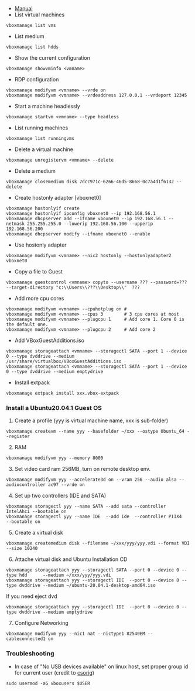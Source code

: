 
* [Manual](https://www.virtualbox.org/manual/ch08.html)
* List virtual machines
```
vboxmanage list vms
```
* List medium 
```
vboxmanage list hdds
```
* Show the current configuration
```
vboxmanage showvminfo <vmname>
```
* RDP configuration
```
vboxmanage modifyvm <vmname> --vrde on
vboxmanage modifyvm <vmname> --vrdeaddress 127.0.0.1 --vrdeport 12345
```
* Start a machine headlessly
```
vboxmanage startvm <vmname> --type headless
```
* List running machines
```
vboxmanage list runningvms
```
* Delete a virtual machine
```
vboxmanage unregistervm <vmname> --delete
```
* Delete a medium
``` 
vboxmanage closemedium disk 7dcc971c-6266-46d5-8668-0c7a4d1f6132 --delete
```
* Create hostonly adapter [vboxnet0]
```
vboxmanage hostonlyif create 
vboxmanage hostonlyif ipconfig vboxnet0 --ip 192.168.56.1
vboxmanage dhcpserver add --ifname vboxnet0 --ip 192.168.56.1 --netmask 255.255.255.0 --lowerip 192.168.56.100 --upperip 192.168.56.200
vboxmanage dhcpserver modify --ifname vboxnet0 --enable
```
* Use hostonly adapter
```
vboxmanage modifyvm <vmname> --nic2 hostonly --hostonlyadapter2 vboxnet0
```
* Copy a file to Guest
```
vboxmanage guestcontrol <vmname> copyto --username ??? --password=??? --target-directory "c:\\Users\\???\\Desktop\\"  ???
```
* Add more cpu cores
```
vboxmanage modifyvm <vmname> --cpuhotplug on # 
vboxmanage modifyvm <vmname> --cpus 3        # 3 cpu cores at most
vboxmanage modifyvm <vmname> --plugcpu 1     # Add core 1. Core 0 is the default one.
vboxmanage modifyvm <vmname> --plugcpu 2     # Add core 2
```
* Add VBoxGuestAdditions.iso
```
vboxmanage storageattach <vmname> --storagectl SATA --port 1 --device 0 --type dvddrive --medium /usr/share/virtualbox/VBoxGuestAdditions.iso
vboxmanage storageattach <vmname> --storagectl SATA --port 1 --device 0 --type dvddrive --medium emptydrive
```
* Install extpack 
```
vboxmanage extpack install xxx.vbox-extpack
```
### Install a Ubuntu20.04.1 Guest OS
1. Create a profile (yyy is virtual machine name, xxx is sub-folder)
```
vboxmanage createvm --name yyy --basefolder ~/xxx --ostype Ubuntu_64 --register 
```
2. RAM
```
vboxmanage modifyvm yyy --memory 8000 
```
3. Set video card ram 256MB, turn on remote desktop env.
```
vboxmanage modifyvm yyy --accelerate3d on --vram 256 --audio alsa --audiocontroller ac97 --vrde on
```
4. Set up two controllers (IDE and SATA)
```
vboxmanage storagectl yyy --name SATA --add sata --controller IntelAhci --bootable on
vboxmanage storagectl yyy --name IDE  --add ide  --controller PIIX4     --bootable on
```
5. Create a virtual disk 
```
vboxmanage createmedium disk --filename ~/xxx/yyy/yyy.vdi --format VDI --size 10240
```
6. Attache virtual disk and Ubuntu Installation CD
```
vboxmanage storageattach yyy --storagectl SATA --port 0 --device 0 --type hdd      --medium ~/xxx/yyy/yyy.vdi 
vboxmanage storageattach yyy --storagectl IDE  --port 0 --device 0 --type dvddrive --medium ~/ubuntu-20.04.1-desktop-amd64.iso 
```
If you need eject dvd 
```
vboxmanage storageattach yyy --storagectl IDE  --port 0 --device 0 --type dvddrive --medium emptydrive
```
7. Configure Networking
```
vboxmanage modifyvm yyy --nic1 nat --nictype1 82540EM --cableconnected1 on
```
### Troubleshooting
* In case of "No USB devices available" on linux host, set proper group id for current user (credit to [csorig](https://superuser.com/a/957636))
```
sudo usermod -aG vboxusers $USER
```
